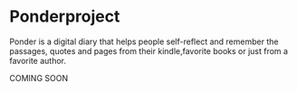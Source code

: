 # Ponderproject


Ponder is a digital diary that helps people self-reflect and remember the passages, quotes and pages from their kindle,favorite books or just from a favorite author.









COMING SOON
